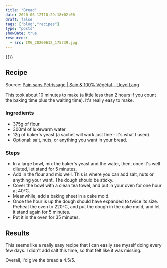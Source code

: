 ```yaml
---
title: "Bread"
date: 2020-06-12T18:29:18+02:00
draft: false
tags: ["blog","recipes"]
type: "posts"
showDate: true
resources:
  - src: IMG_20200612_175739.jpg
---
```


{{<gallery>}}

## Recipe

Source: [Pain sans Pétrissage | Sain & 100% Végétal - Lloyd Lang](https://www.youtube.com/watch?v=4d7pFDvNXE8)

This took about 10 minutes to make (a little less than 2 hours if you count the baking time plus the waiting time). It's really easy to make.

### Ingredients

- 375g of flour
- 300ml of lukewarm water
- 12g of baker's yeast (a sachet will work just fine - it's what I used)
- Optional: salt, nuts, or anything you want in your bread.

### Steps

- In a large bowl, mix the baker's yeast and the water, then, once it's well diluted, let stand for 5 minutes.
- Add in the flour and mix well. This is where you can add salt, nuts or anything your want. The dough should be sticky.
- Cover the bowl with a clean tea towel, and put in your oven for one hour at 40°C.
- Meanwhile, add a baking sheet in a cake mold.
- Once the hour is up the dough should have expanded to twice its size. Preheat the oven to 220°C, and put the dough in the cake mold, and let it stand again for 5 minutes.
- Put it in the oven for 35 minutes.

## Results

This seems like a really easy recipe that I can easily see myself doing every few days. I didn't add salt this time, so that felt like it was missing.

Overall, I'd give the bread a 4.5/5.
